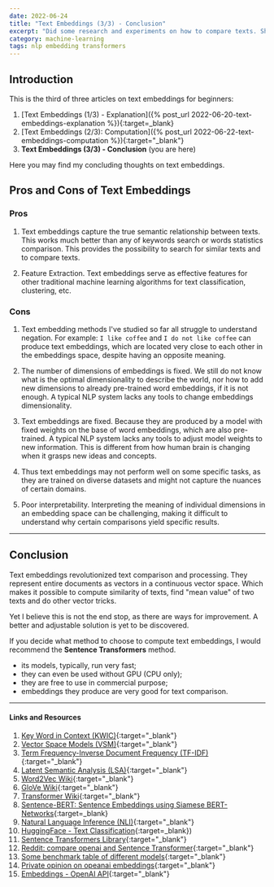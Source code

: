 ```yaml
---
date: 2022-06-24
title: "Text Embeddings (3/3) - Conclusion"
excerpt: "Did some research and experiments on how to compare texts. Sharing my knowledge here."
category: machine-learning
tags: nlp embedding transformers
---
```


## Introduction

This is the third of three articles on text embeddings for beginners:
1. [Text Embeddings (1/3) - Explanation]({% post_url 2022-06-20-text-embeddings-explanation %}){:target=_blank}
2. [Text Embeddings (2/3): Computation]({% post_url 2022-06-22-text-embeddings-computation %}){:target="_blank"}
3. **Text Embeddings (3/3) - Conclusion** (you are here)

Here you may find my concluding thoughts on text embeddings.

## Pros and Cons of Text Embeddings

### Pros

1. Text embeddings capture the true semantic relationship between texts.
   This works much better than any of keywords search or words statistics comparison.
   This provides the possibility to search for similar texts and to compare texts.

2. Feature Extraction.
   Text embeddings serve as effective features for other traditional machine learning algorithms
   for text classification, clustering, etc.

### Cons

1. Text embedding methods I've studied so far all struggle to understand negation.
   For example: `I like coffee` and `I do not like coffee` can produce text embeddings,
   which are located very close to each other in the embeddings space,
   despite having an opposite meaning.
   
2. The number of dimensions of embeddings is fixed.
   We still do not know what is the optimal dimensionality to describe the world,
   nor how to add new dimensions to already pre-trained word embeddings, if it is not enough.
   A typical NLP system lacks any tools to change embeddings dimensionality.

3. Text embeddings are fixed.
   Because they are produced by a model with fixed weights on the base of word embeddings, which are also pre-trained.
   A typical NLP system lacks any tools to adjust model weights to new information.
   This is different from how human brain is changing when it grasps new ideas and concepts.

4. Thus text embeddings may not perform well on some specific tasks,
   as they are trained on diverse datasets and might not capture
   the nuances of certain domains.

5. Poor interpretability.
   Interpreting the meaning of individual dimensions in an embedding space can be challenging,
   making it difficult to understand why certain comparisons yield specific results.

<hr/>

## Conclusion

Text embeddings revolutionized text comparison and processing.
They represent entire documents as vectors in a continuous vector space.
Which makes it possible to compute similarity of texts,
find "mean value" of two texts and do other vector tricks.

Yet I believe this is not the end stop, as there are ways for improvement.
A better and adjustable solution is yet to be discovered.

If you decide what method to choose to compute text embeddings,
I would recommend the **Sentence Transformers** method.
- its models, typically, run very fast;
- they can even be used without GPU (CPU only);
- they are free to use in commercial purpose;
- embeddings they produce are very good for text comparison.
 
<hr/>

#### Links and Resources

1. [Key Word in Context (KWIC)](https://en.wikipedia.org/wiki/Key_Word_in_Context){:target="_blank"}
2. [Vector Space Models (VSM)](http://mlwiki.org/index.php/Vector_Space_Models){:target="_blank"}
3. [Term Frequency-Inverse Document Frequency (TF-IDF)](http://mlwiki.org/index.php/TF-IDF){:target="_blank"}
4. [Latent Semantic Analysis (LSA)](http://mlwiki.org/index.php/Latent_Semantic_Analysis){:target="_blank"}
5. [Word2Vec Wiki](https://en.wikipedia.org/wiki/Word2vec){:target="_blank"}
6. [GloVe Wiki](https://en.wikipedia.org/wiki/GloVe){:target="_blank"}
7. [Transformer Wiki](https://en.wikipedia.org/wiki/Transformer_(machine_learning_model)){:target="_blank"}
8. [Sentence-BERT: Sentence Embeddings using Siamese BERT-Networks](https://arxiv.org/pdf/1908.10084.pdf){:target=_blank}
9. [Natural Language Inference (NLI)](https://en.wikipedia.org/wiki/Textual_entailment){:target="_blank"}
10. [HuggingFace - Text Classification](https://huggingface.co/docs/transformers/tasks/sequence_classification){:target=_blank})
11. [Sentence Transformers Library](https://www.sbert.net/){:target="_blank"}
12. [Reddit: compare openai and Sentence Transformer](https://www.reddit.com/r/MachineLearning/comments/11okrni/discussion_compare_openai_and_sentencetransformer/){:target="_blank"}
13. [Some benchmark table of different models](https://huggingface.co/spaces/mteb/leaderboard){:target="_blank"}
14. [Private opinion on opeanai embeddings](https://iamnotarobot.substack.com/p/should-you-use-openais-embeddings){:target="_blank"}
15. [Embeddings - OpenAI API](https://platform.openai.com/docs/guides/embeddings/use-cases){:target="_blank"}
